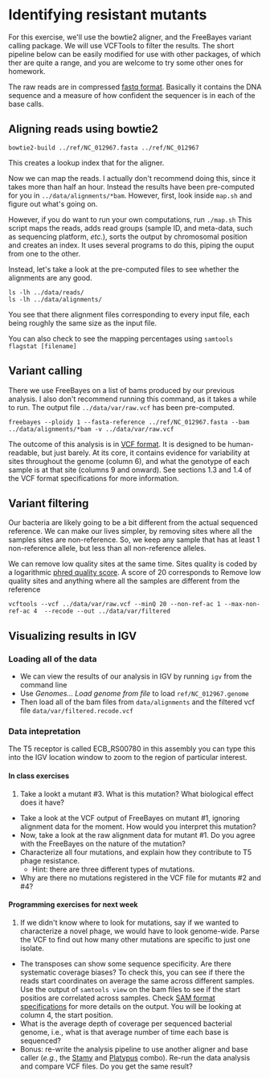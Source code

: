 # Identifying resistant mutants

For this exercise, we'll use the bowtie2 aligner, and the FreeBayes variant calling package. We will use VCFTools to filter the results. The short pipeline below can be easily modified for use with other packages, of which ther are quite a range, and you are welcome to try some other ones for homework. 

The raw reads are in compressed [fastq format](http://en.wikipedia.org/wiki/FASTQ_format). Basically it contains the DNA sequence and a measure of how confident the sequencer is in each of the base calls.

## Aligning reads using bowtie2

```
bowtie2-build ../ref/NC_012967.fasta ../ref/NC_012967
```

This creates a lookup index that for the aligner.

Now we can map the reads. I actually don't recommend doing this, since it takes more than half an hour. Instead the results have been pre-computed for you in ```../data/alignments/*bam```. However, first, look inside ```map.sh``` and figure out what's going on.

However, if you do want to run your own computations, run  ```./map.sh``` This script maps the reads, adds read groups (sample ID, and meta-data, such as sequencing platform, *etc.*), sorts the output by chromosomal position and creates an index. It uses several programs to do this, piping the ouput from one to the other.

Instead, let's take a look at the pre-computed files to see whether the alignments are any good. 

```
ls -lh ../data/reads/
ls -lh ../data/alignments/
```
You see that there alignment files corresponding to every input file, each being roughly the same size as the input file.

You can also check to see the mapping percentages using ```samtools flagstat [filename]```

## Variant calling

There we use FreeBayes on a list of bams produced by our previous analysis. I also don't recommend running this command, as it takes a while to run. The output file ```../data/var/raw.vcf``` has been pre-computed.

```
freebayes --ploidy 1 --fasta-reference ../ref/NC_012967.fasta --bam ../data/alignments/*bam -v ../data/var/raw.vcf
```

The outcome of this analysis is in [VCF format](http://samtools.github.io/hts-specs/VCFv4.2.pdf). It is designed to be human-readable, but just barely. At its core, it contains evidence for variability at sites throughout the genome (column 6), and what the genotype of each sample is at that site (columns 9 and onward). See sections 1.3 and 1.4 of the VCF format specifications for more information.

## Variant filtering

Our bacteria are likely going to be a bit different from the actual sequenced reference. We can make our lives simpler, by removing sites where all the samples sites are non-reference. So, we keep any sample that has at least 1 non-reference allele, but less than all non-reference alleles.

We can remove low quality sites at the same time. Sites quality is coded by a logarithmic [phred quality score](http://en.wikipedia.org/wiki/Phred_quality_score). A score of 20 corresponds to 
Remove low quality sites and anything where all the samples are different from the reference
```
vcftools --vcf ../data/var/raw.vcf --minQ 20 --non-ref-ac 1 --max-non-ref-ac 4  --recode --out ../data/var/filtered
```

## Visualizing results in IGV

### Loading all of the data

- We can view the results of our analysis in IGV by running ```igv``` from the command line
- Use *Genomes... Load genome from file* to load ```ref/NC_012967.genome```
- Then load all of the bam files from ```data/alignments``` and the filtered vcf file ```data/var/filtered.recode.vcf```

### Data intepretation

The T5 receptor is called ECB_RS00780 in this assembly you can type this into the IGV location window to zoom to the region of particular interest.


#### In class exercises

1. Take a lookt a mutant #3. What is this mutation? What biological effect does it have?
- Take a look at the VCF output of FreeBayes on mutant #1, ignoring alignment data for the moment. How would you interpret this mutation?
- Now, take a look at the raw alignment data for mutant #1. Do you agree with the FreeBayes on the nature of the mutation?
- Characterize all four mutations, and explain how they contribute to T5 phage resistance.
	- Hint: there are three different types of mutations.
- Why are there no mutations registered in the VCF file for mutants #2 and #4? 

#### Programming exercises for next week

1. If we didn't know where to look for mutations, say if we wanted to characterize a novel phage, we would have to look genome-wide. Parse the VCF to find out how many other mutations are specific to just one isolate.
- The transposes can show some sequence specificity. Are there systematic coverage biases? To check this, you can see if there the reads start coordinates on average the same across different samples. Use the output of ```samtools view``` on the bam files to see if the start positios are correlated across samples. Check [SAM format specifications](https://samtools.github.io/hts-specs/SAMv1.pdf) for more details on the output. You will be looking at column 4, the start position.
- What is the average depth of coverage per sequenced bacterial genome, i.e., what is that average number of time each base is sequenced?
- Bonus: re-write the analysis pipeline to use another aligner and base caller (*e.g.*, the [Stamy](http://www.well.ox.ac.uk/project-stampy) and [Platypus](http://www.well.ox.ac.uk/platypus) combo). Re-run the data analysis and compare VCF files. Do you get the same result?
